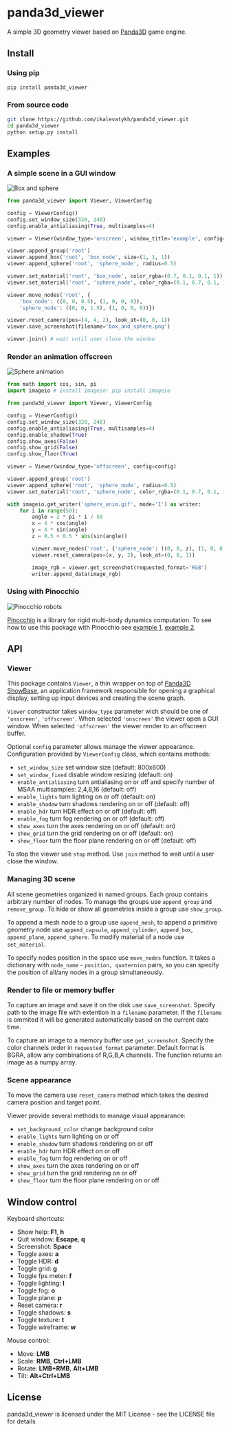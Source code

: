 # panda3d_viewer
A simple 3D geometry viewer based on [Panda3D](https://github.com/panda3d/panda3d) game engine.

## Install

### Using pip

```bash
pip install panda3d_viewer
```

### From source code

```bash
git clone https://github.com/ikalevatykh/panda3d_viewer.git
cd panda3d_viewer
python setup.py install
```

## Examples

### A simple scene in a GUI window

![Box and sphere](/images/box_and_sphere.png?raw=true "Box and sphere")

```python
from panda3d_viewer import Viewer, ViewerConfig

config = ViewerConfig()
config.set_window_size(320, 240)
config.enable_antialiasing(True, multisamples=4)

viewer = Viewer(window_type='onscreen', window_title='example', config=config)

viewer.append_group('root')
viewer.append_box('root', 'box_node', size=(1, 1, 1))
viewer.append_sphere('root', 'sphere_node', radius=0.5)

viewer.set_material('root', 'box_node', color_rgba=(0.7, 0.1, 0.1, 1))
viewer.set_material('root', 'sphere_node', color_rgba=(0.1, 0.7, 0.1, 1))

viewer.move_nodes('root', {
    'box_node': ((0, 0, 0.5), (1, 0, 0, 0)),
    'sphere_node': ((0, 0, 1.5), (1, 0, 0, 0))})

viewer.reset_camera(pos=(4, 4, 2), look_at=(0, 0, 1))
viewer.save_screenshot(filename='box_and_sphere.png')

viewer.join() # wait until user close the window
```

### Render an animation offscreen

![Sphere animation](/images/sphere_anim.gif?raw=true "Sphere animation")

```python
from math import cos, sin, pi
import imageio # install imageio: pip install imageio

from panda3d_viewer import Viewer, ViewerConfig

config = ViewerConfig()
config.set_window_size(320, 240)
config.enable_antialiasing(True, multisamples=4)
config.enable_shadow(True)
config.show_axes(False)
config.show_grid(False)
config.show_floor(True)

viewer = Viewer(window_type='offscreen', config=config)

viewer.append_group('root')
viewer.append_sphere('root', 'sphere_node', radius=0.5)
viewer.set_material('root', 'sphere_node', color_rgba=(0.1, 0.7, 0.1, 1))

with imageio.get_writer('sphere_anim.gif', mode='I') as writer:
    for i in range(50):
        angle = 2 * pi * i / 50
        x = 4 * cos(angle)
        y = 4 * sin(angle)
        z = 0.5 + 0.5 * abs(sin(angle))

        viewer.move_nodes('root', {'sphere_node': ((0, 0, z), (1, 0, 0, 0))})
        viewer.reset_camera(pos=(x, y, 2), look_at=(0, 0, 1))

        image_rgb = viewer.get_screenshot(requested_format='RGB')
        writer.append_data(image_rgb)
```

### Using with Pinocchio

![Pinocchio robots](/images/pinocchio.png?raw=true "Pinocchio robots")

[Pinocchio](https://github.com/stack-of-tasks/pinocchio/) is a library for rigid multi-body dynamics computation. To see how to use this package with Pinocchio see [example 1](https://github.com/stack-of-tasks/pinocchio/examples/panda3d-viewer.py), [example 2](https://github.com/stack-of-tasks/pinocchio/examples/panda3d-viewer-play.py).

## API

### Viewer

This package contains `Viewer`, a thin wrapper on top of [Panda3D ShowBase](https://docs.panda3d.org/1.10/python/reference/direct.showbase.ShowBase), an application framework responsible for opening a graphical display, setting up input devices and creating the scene graph.

`Viewer` constructor takes `window_type` parameter wich should be one of `'onscreen'`, `'offscreen'`. When selected `'onscreen'` the viewer open a GUI window. When selected `'offscreen'` the viewer render to an offscreen buffer. 

Optional `config` parameter allows manage the viewer appearance. Configuration provided by `ViewerConfig` class, which contains methods:

- `set_window_size` set window size (default: 800x600)
- `set_window_fixed` disable window resizing (default: on)
- `enable_antialiasing` turn antialiasing on or off and specify number of MSAA multisamples: 2,4,8,16 (default: off)
- `enable_lights` turn lighting on or off (default: on)
- `enable_shadow` turn shadows rendering on or off (default: off)
- `enable_hdr` turn HDR effect on or off (default: off)
- `enable_fog` turn fog rendering on or off (default: off)
- `show_axes` turn the axes rendering on or off (default: on)
- `show_grid` turn the grid rendering on or off (default: on)
- `show_floor` turn the floor plane rendering on or off (default: off)

To stop the viewer use `stop` method. Use `join` method to wait until a user close the window.

### Managing 3D scene

All scene geometries organized in named groups. Each group contains arbitrary number of nodes. To manage the groups use `append_group` and `remove_group`. To hide or show all geometries inside a group use `show_group`.

To append a mesh node to a group use `append_mesh`, to append a primitive geometry node use `append_capsule`, `append_cylinder`, `append_box`, `append_plane`, `append_sphere`. To modify material of a node use `set_material`.

To specify nodes position in the space use `move_nodes` function. It takes a dictionary with `node_name` - `position, quaternion` pairs, so you can specify the position of all/any nodes in a group simultaneously.

### Render to file or memory buffer

To capture an image and save it on the disk use `save_screenshot`. Specify path to the image file with extention in a `filename` parameter. If the `filename` is ommited it will be generated automatically based on the current date time.

To capture an image to a memory buffer use `get_screenshot`. Specify the color channels order in `requested_format` parameter. Default format is BGRA, allow any combinations of R,G,B,A channels. The function returns an image as a numpy array.

### Scene appearance

To move the camera use `reset_camera` method which takes the desired camera position and target point.

Viewer provide several methods to manage visual appearance:
- `set_background_color` change background color
- `enable_lights` turn lighting on or off
- `enable_shadow` turn shadows rendering on or off
- `enable_hdr` turn HDR effect on or off
- `enable_fog` turn fog rendering on or off
- `show_axes` turn the axes rendering on or off
- `show_grid` turn the grid rendering on or off
- `show_floor` turn the floor plane rendering on or off

## Window control

Keyboard shortcuts:
- Show help:	**F1**, **h**
- Quit window:	**Escape**, **q**
- Screenshot:	**Space**
- Toggle axes:	**a**
- Toggle HDR:	**d**
- Toggle grid:	**g**
- Toggle fps meter:	**f**
- Toggle lighting:	**l**
- Toggle fog:	**o**
- Toggle plane:	**p**
- Reset camera:	**r**
- Toggle shadows:	**s**
- Toggle texture:	**t**
- Toggle wireframe:	**w**

Mouse control:
- Move:	**LMB**
- Scale:	**RMB**, **Ctrl+LMB**
- Rotate:	**LMB+RMB**, **Alt+LMB**
- Tilt:	**Alt+Ctrl+LMB**

## License

panda3d_viewer is licensed under the MIT License - see the LICENSE file for details
